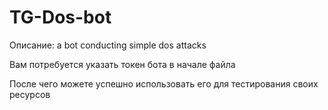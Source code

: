 # TG-Dos-bot
Описание: a bot conducting simple dos attacks

Вам потребуется указать токен бота в начале файла

После чего можете успешно использовать его для тестирования своих ресурсов
